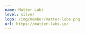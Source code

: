 ```yaml
---
name: Matter Labs
level: silver
logo: /img/member/matter-labs.png
url: https://matter-labs.io/
---
```

